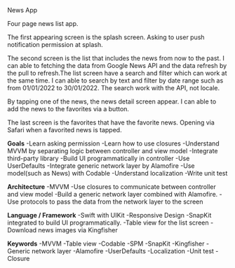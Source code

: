 News App 

Four page news list app.

The first appearing screen is the splash screen. Asking to user push notification permission at splash.

The second screen is the list that includes the news from now to the past. I can able to fetching the data from Google News API and the data refresh by the pull to refresh.The list screen have a search and filter which can work at the same time. I can able to search by text and filter by date range such as from 01/01/2022 to 30/01/2022. The search work with the API, not locale.

By tapping one of the news, the news detail screen appear. I can able to add the news to the favorites via a button.

The last screen is the favorites that have the favorite news. Opening via Safari when a favorited news is tapped.

**Goals**
-Learn asking permission
-Learn how to use closures
-Understand MVVM by separating logic between controller and view model
-Integrate third-party library
-Build UI programmatically in controller
-Use UserDefaults
-Integrate generic network layer by Alamofire
-Use model(such as News) with Codable
-Understand localization
-Write unit test

**Architecture**
-MVVM
-Use closures to communicate between controller and view model
-Build a generic network layer combined with Alamofire.
-Use protocols to pass the data from the network layer to the screen

**Language / Framework**
-Swift with UIKit
-Responsive Design
-SnapKit integrated to build UI programmatically. 
-Table view for the list screen
-Download news images via Kingfisher

**Keywords**
-MVVM
-Table view
-Codable
-SPM
-SnapKit
-Kingfisher
-Generic network layer
-Alamofire
-UserDefaults
-Localization
-Unit test
-Closure
